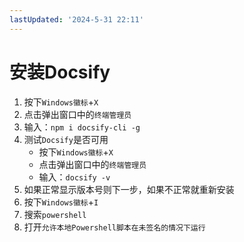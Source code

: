 ```yaml
---
lastUpdated: '2024-5-31 22:11'
---
```


# 安装Docsify

1. 按下```Windows徽标```+```X```
2. 点击弹出窗口中的```终端管理员```
3. 输入：```npm i docsify-cli -g```
4. 测试```Docsify```是否可用
	- 按下```Windows徽标```+```X```
	- 点击弹出窗口中的```终端管理员```
	- 输入：```docsify -v```
5. 如果正常显示版本号则下一步，如果不正常就重新安装
6. 按下```Windows徽标```+```I```
7. 搜索```powershell```
8. 打开```允许本地Powershell脚本在未签名的情况下运行```